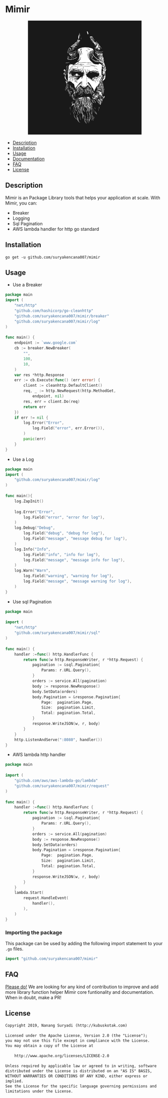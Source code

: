# Mimir

<p align="center"><img src="doc/mimir.jpg" width="360"></p>

* [Description](#description)
* [Installation](#installation)
* [Usage](#usage)
* [Documentation](#documentation)
* [FAQ](#faq)
* [License](#license)

## Description

Mimir is an Package Library tools that helps your application at scale. With Mimir, you can:

- Breaker
- Logging
- Sql Pagination
- AWS lambda handler for http go standard  


## Installation
```
go get -u github.com/suryakencana007/mimir
```

## Usage


- Use a Breaker

```go
package main
import (
    "net/http"
    "github.com/hashicorp/go-cleanhttp"
    "github.com/suryakencana007/mimir/breaker"
    "github.com/suryakencana007/mimir/log"
)

func main() {
    endpoint := `www.google.com`
    cb := breaker.NewBreaker(
        "",
        100,
        10,
    )
    var res *http.Response
    err := cb.Execute(func() (err error) {
        client := cleanhttp.DefaultClient()
        req, _ := http.NewRequest(http.MethodGet,
            endpoint, nil)
        res, err = client.Do(req)
        return err
    })
    if err != nil {
        log.Error("Error",
            log.Field("error", err.Error()),
        )
        panic(err)
    }
}
```

- Use a Log

```go
package main
import (
    "github.com/suryakencana007/mimir/log"
)

func main(){
    log.ZapInit()
    
    log.Error("Error",
        log.Field("error", "error for log"),
    )
    log.Debug("Debug",
        log.Field("debug", "debug for log"),
        log.Field("message", "message debug for log"),
    )
    log.Info("Info",
        log.Field("info", "info for log"),
        log.Field("message", "message info for log"),
    )
    log.Warn("Warn",
        log.Field("warning", "warning for log"),
        log.Field("message", "message warning for log"),
    )
}

``` 

- Use sql Pagination

```go
package main

import (
    "net/http"
    "github.com/suryakencana007/mimir/sql"
)

func main() {
    handler :=func() http.HandlerFunc { 
        return func(w http.ResponseWriter, r *http.Request) {
            pagination := &sql.Pagination{
                Params: r.URL.Query(),
            }
            orders := service.All(pagination)
            body := response.NewResponse()
            body.SetData(orders)
            body.Pagination = &response.Pagination{
                Page:  pagination.Page,
                Size:  pagination.Limit,
                Total: pagination.Total,
            }
            response.WriteJSON(w, r, body)
        }
    }
    http.ListenAndServe(":8080", handler())
}
``` 

- AWS lambda http handler

```go
package main

import (
    "github.com/aws/aws-lambda-go/lambda"
    "github.com/suryakencana007/mimir/request"
)

func main() {
    handler :=func() http.HandlerFunc { 
        return func(w http.ResponseWriter, r *http.Request) {
            pagination := &sql.Pagination{
                Params: r.URL.Query(),
            }
            orders := service.All(pagination)
            body := response.NewResponse()
            body.SetData(orders)
            body.Pagination = &response.Pagination{
                Page:  pagination.Page,
                Size:  pagination.Limit,
                Total: pagination.Total,
            }
            response.WriteJSON(w, r, body)
        }
    }
    lambda.Start(
        request.HandleEvent(
            handler(),
        ),
    )
}
```

### Importing the package

This package can be used by adding the following import statement to your `.go` files.

```go
import "github.com/suryakencana007/mimir"
```

## FAQ

[Please do!](https://github.com/suryakencana007/mimir/blob/master/CONTRIBUTING.md) We are looking for any kind of contribution to improve and add more library function helper Mimir core funtionality and documentation. When in doubt, make a PR!

## License
 
 ```
 Copyright 2019, Nanang Suryadi (http://kubuskotak.com)
 
 Licensed under the Apache License, Version 2.0 (the "License");
 you may not use this file except in compliance with the License.
 You may obtain a copy of the License at
 
     http://www.apache.org/licenses/LICENSE-2.0
 
 Unless required by applicable law or agreed to in writing, software
 distributed under the License is distributed on an "AS IS" BASIS,
 WITHOUT WARRANTIES OR CONDITIONS OF ANY KIND, either express or implied.
 See the License for the specific language governing permissions and
 limitations under the License.
 ```
 
